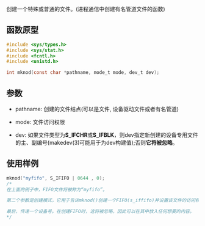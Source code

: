 创建一个特殊或普通的文件。(进程通信中创建有名管道文件的函数)

## 函数原型

```c
#include <sys/types.h>
#include <sys/stat.h>
#include <fcntl.h>
#include <unistd.h>

int mknod(const char *pathname, mode_t mode, dev_t dev);
```

## 参数

- pathname: 创建的文件结点(可以是文件, 设备驱动文件或者有名管道)

- mode: 文件访问权限

- dev: 如果文件类型为**S_IFCHR**或**S_IFBLK**，则dev指定新创建的设备专用文件的主、副编号(makedev(3)可能用于为dev构建值);否则**它将被忽略**。

## 使用样例

```c
mknod("myfifo", S_IFIFO | 0644 , 0);
/*
在上面的例子中，FIFO文件将被称为“myfifo”。

第二个参数是创建模式，它用于告诉mknod()创建一个FIFO(s_iffifo)并设置该文件的访问权限(octal 644，或rw-r——r——)，也可以通过将sys/stat.h中的宏集合在一起来设置。这个权限与使用chmod命令设置的权限类似。

最后，传递一个设备号。在创建FIFO时，这将被忽略，因此可以在其中放入任何想要的内容。
*/
```
